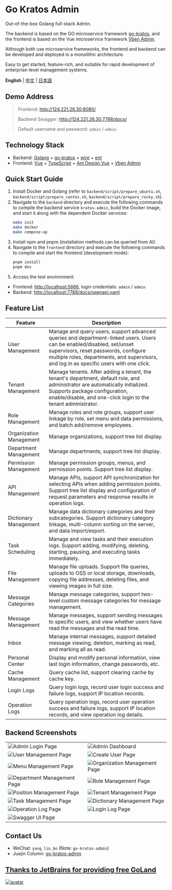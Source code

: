 # Go Kratos Admin

Out-of-the-box Golang full-stack Admin.

The backend is based on the GO microservice framework [go-kratos](https://go-kratos.dev/), and the frontend is based on the Vue microservice framework [Vben Admin](https://doc.vben.pro/).

Although both use microservice frameworks, the frontend and backend can be developed and deployed in a monolithic architecture.

Easy to get started, feature-rich, and suitable for rapid development of enterprise-level management systems.

**English** | [中文](./README.md) | [日本語](./README.ja-JP.md)

## Demo Address

> Frontend: <http://124.221.26.30:8080/>
>
> Backend Swagger: <http://124.221.26.30:7788/docs/>
>
> Default username and password: `admin` / `admin`

## Technology Stack

- Backend: [Golang](https://go.dev/) + [go-kratos](https://go-kratos.dev/) + [wire](https://github.com/google/wire) + [ent](https://entgo.io/docs/getting-started/)
- Frontend: [Vue](https://vuejs.org/) + [TypeScript](https://www.typescriptlang.org/) + [Ant Design Vue](https://antdv.com/) + [Vben Admin](https://doc.vben.pro/)

## Quick Start Guide

1. Install Docker and Golang (refer to `backend/script/prepare_ubuntu.sh`, `backend/script/prepare_centos.sh`, `backend/script/prepare_rocky.sh`).
2. Navigate to the `backend` directory and execute the following commands to compile the backend service `kratos-admin`, build the Docker image, and start it along with the dependent Docker services:
    ```bash
    make init
    make docker
    make compose-up
    ```
3. Install npm and pnpm (installation methods can be queried from AI).
4. Navigate to the `frontend` directory and execute the following commands to compile and start the frontend (development mode):
    ```bash
    pnpm install
    pnpm dev
    ```
5. Access the test environment:

- Frontend: <http://localhost:5666>, login credentials: `admin` / `admin`
- Backend: <http://localhost:7788/docs/openapi.yaml>

## Feature List

| Feature       | Description                                                                                     |
|---------------|-------------------------------------------------------------------------------------------------|
| User Management | Manage and query users, support advanced queries and department-linked users. Users can be enabled/disabled, set/unset supervisors, reset passwords, configure multiple roles, departments, and supervisors, and log in as specific users with one click. |
| Tenant Management | Manage tenants. After adding a tenant, the tenant's department, default role, and administrator are automatically initialized. Supports package configuration, enable/disable, and one-click login to the tenant administrator. |
| Role Management | Manage roles and role groups, support user linkage by role, set menu and data permissions, and batch add/remove employees. |
| Organization Management | Manage organizations, support tree list display. |
| Department Management | Manage departments, support tree list display. |
| Permission Management | Manage permission groups, menus, and permission points. Support tree list display. |
| API Management | Manage APIs, support API synchronization for selecting APIs when adding permission points. Support tree list display and configuration of request parameters and response results in operation logs. |
| Dictionary Management | Manage data dictionary categories and their subcategories. Support dictionary category linkage, multi-column sorting on the server, and data import/export. |
| Task Scheduling | Manage and view tasks and their execution logs. Support adding, modifying, deleting, starting, pausing, and executing tasks immediately. |
| File Management | Manage file uploads. Support file queries, uploads to OSS or local storage, downloads, copying file addresses, deleting files, and viewing images in full size. |
| Message Categories | Manage message categories, support two-level custom message categories for message management. |
| Message Management | Manage messages, support sending messages to specific users, and view whether users have read the messages and the read time. |
| Inbox | Manage internal messages, support detailed message viewing, deletion, marking as read, and marking all as read. |
| Personal Center | Display and modify personal information, view last login information, change passwords, etc. |
| Cache Management | Query cache list, support clearing cache by cache key. |
| Login Logs | Query login logs, record user login success and failure logs, support IP location records. |
| Operation Logs | Query operation logs, record user operation success and failure logs, support IP location records, and view operation log details. |

## Backend Screenshots

<table>
    <tr>
        <td><img src="./docs/images/admin_login_page.png" alt="Admin Login Page"/></td>
        <td><img src="./docs/images/admin_dashboard.png" alt="Admin Dashboard"/></td>
    </tr>
    <tr>
        <td><img src="./docs/images/admin_user_management.png" alt="User Management Page"/></td>
        <td><img src="./docs/images/admin_create_user.png" alt="Create User Page"/></td>
    </tr>
    <tr>
        <td><img src="./docs/images/admin_menu_management.png" alt="Menu Management Page"/></td>
        <td><img src="./docs/images/admin_organization_management.png" alt="Organization Management Page"/></td>
    </tr>
    <tr>
        <td><img src="./docs/images/admin_department_management.png" alt="Department Management Page"/></td>
        <td><img src="./docs/images/admin_role_management.png" alt="Role Management Page"/></td>
    </tr>
    <tr>
        <td><img src="./docs/images/admin_position_management.png" alt="Position Management Page"/></td>
        <td><img src="./docs/images/admin_tenant_management.png" alt="Tenant Management Page"/></td>
    </tr>
    <tr>
        <td><img src="./docs/images/admin_task_management.png" alt="Task Management Page"/></td>
        <td><img src="./docs/images/admin_dict_management.png" alt="Dictionary Management Page"/></td>
    </tr>
    <tr>
        <td><img src="./docs/images/admin_operation_log.png" alt="Operation Log Page"/></td>
        <td><img src="./docs/images/admin_login_log.png" alt="Login Log Page"/></td>
    </tr>
    <tr>
        <td><img src="./docs/images/api_swagger_ui.png" alt="Swagger UI Page"/></td>
    </tr>
</table>

## Contact Us

- WeChat: `yang_lin_bo` (Note: `go-kratos-admin`)
- Juejin Column: [go-kratos-admin](https://juejin.cn/column/7541283508041826367)

## [Thanks to JetBrains for providing free GoLand](https://jb.gg/OpenSource)

[![avatar](https://resources.jetbrains.com/storage/products/company/brand/logos/jb_beam.svg)](https://jb.gg/OpenSource)
